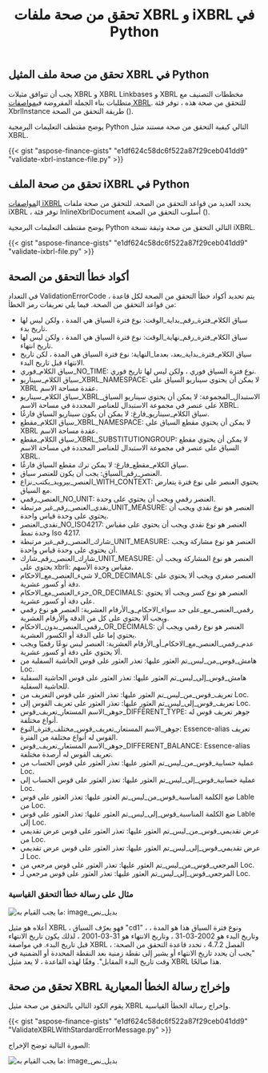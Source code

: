 ﻿---
title: تحقق من صحة ملفات XBRL و iXBRL في Python
linktitle: تحقق من صحة ملفات XBRL و iXBRL
keywords: xbrl taxonomy,xbrl,ixbrl,xbrl linkbases,xbrl Instances
description: Python Finance مكتبة API يمكنها التحقق من صحة ملفات XBRL و iXBRL. يرجى الاطلاع على نماذج الرموز الواردة في هذه المقالة لمزيد من المعلومات.
type: docs
weight: 30
url: /ar/python-net/validate-xbrl-and-ixbrl-files/
---
## **تحقق من صحة ملف المثيل XBRL في Python**
 يجب أن تتوافق مثيلات XBRL و XBRL Linkbases و XBRL مخططات التصنيف مع متطلبات بناء الجملة المفروضة في[مواصفات XBRL](http://www.xbrl.org/Specification/XBRL-2.1/REC-2003-12-31/XBRL-2.1-REC-2003-12-31+corrected-errata-2013-02-20.html). للتحقق من صحة هذه ، توفر فئة XbrlInstance طريقة التحقق من الصحة ().

يوضح مقتطف التعليمات البرمجية Python التالي كيفية التحقق من صحة مستند مثيل XBRL.

{{< gist "aspose-finance-gists" "e1df624c58dc6f522a87f29ceb041dd9" "validate-xbrl-instance-file.py" >}}
## **تحقق من صحة الملف iXBRL في Python**
 ال[مواصفات iXBRL](http://www.xbrl.org/specification/inlinexbrl-part1/rec-2013-11-18/inlinexbrl-part1-rec-2013-11-18.html) يحدد العديد من قواعد التحقق من الصحة. للتحقق من صحة ملفات iXBRL ، توفر فئة InlineXbrlDocument أسلوب التحقق من الصحة ().

يوضح مقتطف التعليمات البرمجية Python التالي التحقق من صحة وثيقة نسخة iXBRL.

{{< gist "aspose-finance-gists" "e1df624c58dc6f522a87f29ceb041dd9" "validate-ixbrl-file.py" >}}
## **أكواد خطأ التحقق من الصحة**
 في التعداد ValidationErrorCode ، يتم تحديد أكواد خطأ التحقق من الصحة لكل قاعدة من قواعد التحقق من الصحة.
فيما يلي تعريفات رمز الخطأ:

- سياق الكلام_فترة_رقم_بداية_الوقت: نوع فترة السياق هي المدة ، ولكن ليس لها تاريخ بدء.
- سياق الكلام_فترة_رقم_نهاية_الوقت: نوع فترة السياق هي المدة ، ولكن ليس لها تاريخ انتهاء.
- سياق الكلام_فترة_بداية_بعد، بعدما_النهاية: نوع فترة السياق هي المدة ، لكن تاريخ الانتهاء قبل تاريخ البدء.
- سياق الكلام_فوري_NO_TIME: نوع فترة السياق فوري ، ولكن ليس لها تاريخ فوري.
- سياق الكلام_سيناريو_XBRL_NAMESPACE: لا يمكن أن يحتوي سيناريو السياق على XBRL عقدة مساحة الاسم.
- سياق الكلام_سيناريو_XBRL_الاستبدال_المجموعة: لا يمكن أن يحتوي سيناريو السياق على عنصر في مجموعة الاستبدال للعناصر المحددة في مساحة الاسم XBRL.
- سياق الكلام_سيناريو_فارغ: لا يمكن أن يكون سيناريو السياق فارغًا.
- سياق الكلام_مقطع_XBRL_NAMESPACE: لا يمكن أن يحتوي مقطع السياق على XBRL عقدة مساحة الاسم.
- سياق الكلام_مقطع_XBRL_SUBSTITUTIONGROUP: لا يمكن أن يحتوي مقطع السياق على عنصر في مجموعة الاستبدال للعناصر المحددة في مساحة الاسم XBRL.
- سياق الكلام_مقطع_فارغ: لا يمكن ترك مقطع السياق فارغًا.
- العنصر_رقم_السياق: يجب أن يكون للعنصر سياق.
- العنصر_بيرويد_يكتب_نزاع_WITH_CONTEXT: يحتوي العنصر على نوع فترة يتعارض مع السياق.
- العنصر_رقمي_NO_UNIT: العنصر رقمي ويجب أن يحتوي على وحدة.
- نقدي_العنصر_رقم_غير مرتبطة_UNIT_MEASURE: العنصر هو نوع نقدي ويجب أن يحتوي على وحدة قياس واحدة.
- نقدي_العنصر_NO_ISO4217: العنصر هو نوع نقدي ويجب أن يحتوي على مقياس وحدة نمط Iso 4217.
- شارك_العنصر_رقم_غير مرتبطة_UNIT_MEASURE: العنصر هو نوع مشاركة ويجب أن يحتوي على وحدة قياس واحدة.
- شارك_العنصر_رقم_شارك_UNIT_MEASURE: العنصر هو نوع المشاركة ويجب أن يحتوي على xbrli: مقياس وحدة الأسهم.
- لا شيء_العنصر_مع_الاحكام_OR_DECIMALS: العنصر صفري ويجب ألا يحتوي على دقة أو كسور عشرية.
- جزء_العنصر_مع_الاحكام_OR_DECIMALS: العنصر هو نوع كسر ويجب ألا يحتوي على دقة أو كسور عشرية.
- رقمي_العنصر_مع_على حد سواء_الاحكام_و_الأرقام العشرية: العنصر هو نوع رقمي ويجب ألا يحتوي على كل من الدقة والأرقام العشرية.
- رقمي_العنصر_بدون_الاحكام_OR_DECIMALS: العنصر هو نوع رقمي ويجب أن يحتوي إما على الدقة أو الكسور العشرية.
- عدم_رقمي_العنصر_مع_الاحكام_أو_الأرقام العشرية: العنصر ليس نوعًا رقميًا ويجب ألا يحتوي على دقة أو كسور عشرية.
- هامش_قوس_من_ليس_تم العثور عليها: تعذر العثور على قوس الحاشية السفلية من Loc.
- هامش_قوس_إلى_ليس_تم العثور عليها: تعذر العثور على قوس الحاشية السفلية للحاشية السفلية.
- تعريف_قوس_من_ليس_تم العثور عليها: تعذر العثور على قوس التعريف من Loc.
- تعريف_قوس_إلى_ليس_تم العثور عليها: تعذر العثور على تعريف القوس إلى Loc.
- جوهر_الاسم المستعار_تعريف_قوس_DIFFERENT_TYPE: جوهر تعريف قوس له أنواع مختلفة.
- جوهر_الاسم المستعار_تعريف_قوس_مختلف_فترة_النوع: Essence-alias تعريف القوس له أنواع مختلفة من الفترة.
- جوهر_الاسم المستعار_تعريف_قوس_DIFFERENT_BALANCE: Essence-alias تعريف القوس له أرصدة مختلفة.
- عملية حسابية_قوس_من_ليس_تم العثور عليها: تعذر العثور على قوس الحساب من Loc.
- عملية حسابية_قوس_إلى_ليس_تم العثور عليها: تعذر العثور على قوس الحساب إلى Loc.
- ضع الكلمة المناسبة_قوس_من_ليس_تم العثور عليها: تعذر العثور على قوس Lable من Loc.
- ضع الكلمة المناسبة_قوس_إلى_ليس_تم العثور عليها: تعذر العثور على قوس Lable إلى Loc.
- عرض تقديمي_قوس_من_ليس_تم العثور عليها: تعذر العثور على قوس عرض تقديمي من Loc.
- عرض تقديمي_قوس_إلى_ليس_تم العثور عليها: تعذر العثور على قوس عرض تقديمي لـ Loc.
- المرجعي_قوس_من_ليس_تم العثور عليها: تعذر العثور على قوس مرجعي من Loc.
- المرجعي_قوس_إلى_ليس_تم العثور عليها: تعذر العثور على قوس مرجعي لـ Loc.
### **مثال على رسالة خطأ التحقق القياسية**
![ما يجب القيام به: image_بديل_نص](validate-xbrl-and-ixbrl-files_1.png)

أعلاه هو مثيل XBRL ، فهو يعرّف السياق "cd1" ، ونوع فترة السياق هذا هو المدة ، وتاريخ البدء هو 2002-03-31 ، وتاريخ الانتهاء هو 31-03-2001 ، لذلك يكون تاريخ الانتهاء قبل تاريخ البدء. في مواصفة XBRL ، الفصل 4.7.2 ، تحدد قاعدة التحقق من الصحة: "يجب أن يحدد تاريخ الانتهاء أو يشير إلى نقطة زمنية بعد النقطة المحددة أو الضمنية في وقت تاريخ البدء المقابل". وفقًا لهذه القاعدة ، لا يعد مثيل XBRL هذا صالحًا.
## **تحقق من صحة XBRL وإخراج رسالة الخطأ المعيارية**
يقوم الكود التالي بالتحقق من صحة مثيل XBRL وإخراج رسالة الخطأ القياسية.

{{< gist "aspose-finance-gists" "e1df624c58dc6f522a87f29ceb041dd9" "ValidateXBRLWithStardardErrorMessage.py" >}}

الصورة التالية توضح الإخراج:

![ما يجب القيام به: image_بديل_نص](validate-xbrl-and-ixbrl-files_2.png)



